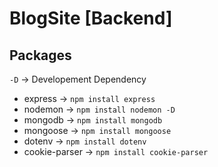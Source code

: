 # BlogSite [Backend]

## Packages

`-D` → Developement Dependency

- express → `npm install express`
- nodemon → `npm install nodemon -D`
- mongodb → `npm install mongodb`
- mongoose → `npm install mongoose`
- dotenv → `npm install dotenv`
- cookie-parser → `npm install cookie-parser`
